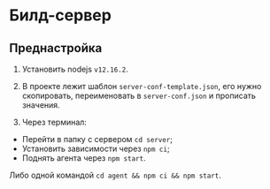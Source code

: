 # Билд-сервер

## Преднастройка

1. Установить nodejs `v12.16.2`.

2. В проекте лежит шаблон `server-conf-template.json`, его нужно скопировать,
переименовать в `server-conf.json` и прописать значения.

3. Через терминал:

- Перейти в папку с сервером `cd server`;
- Установить зависимости через `npm ci`;
- Поднять агента через `npm start`.

Либо одной командой `cd agent && npm ci && npm start`.

